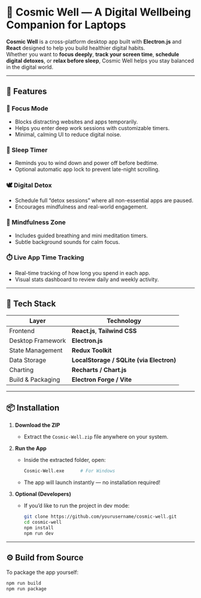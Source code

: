 # 🌌 Cosmic Well — A Digital Wellbeing Companion for Laptops

**Cosmic Well** is a cross-platform desktop app built with **Electron.js** and **React** designed to help you build healthier digital habits.  
Whether you want to **focus deeply**, **track your screen time**, **schedule digital detoxes**, or **relax before sleep**, Cosmic Well helps you stay balanced in the digital world.  

---

## 🚀 Features

### 🧠 Focus Mode
- Blocks distracting websites and apps temporarily.  
- Helps you enter deep work sessions with customizable timers.  
- Minimal, calming UI to reduce digital noise.  

### 🌙 Sleep Timer
- Reminds you to wind down and power off before bedtime.  
- Optional automatic app lock to prevent late-night scrolling.  

### 🕊️ Digital Detox
- Schedule full “detox sessions” where all non-essential apps are paused.  
- Encourages mindfulness and real-world engagement.  

### 🪷 Mindfulness Zone
- Includes guided breathing and mini meditation timers.  
- Subtle background sounds for calm focus.  

### ⏱️ Live App Time Tracking
- Real-time tracking of how long you spend in each app.  
- Visual stats dashboard to review daily and weekly activity.  

---

## 🧩 Tech Stack

| Layer | Technology |
|-------|-------------|
| Frontend | **React.js**, **Tailwind CSS** |
| Desktop Framework | **Electron.js** |
| State Management | **Redux Toolkit** |
| Data Storage | **LocalStorage / SQLite (via Electron)** |
| Charting | **Recharts / Chart.js** |
| Build & Packaging | **Electron Forge / Vite** |

---

## 📦 Installation

1. **Download the ZIP**
   - Extract the `Cosmic-Well.zip` file anywhere on your system.

2. **Run the App**
   - Inside the extracted folder, open:
     ```bash
     Cosmic-Well.exe      # For Windows
     ```
   - The app will launch instantly — no installation required!

3. **Optional (Developers)**
   - If you’d like to run the project in dev mode:
     ```bash
     git clone https://github.com/yourusername/cosmic-well.git
     cd cosmic-well
     npm install
     npm run dev
     ```
---

## ⚙️ Build from Source

To package the app yourself:
```bash
npm run build
npm run package
